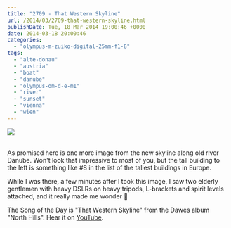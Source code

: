 ```yaml
---
title: "2709 - That Western Skyline"
url: /2014/03/2709-that-western-skyline.html
publishDate: Tue, 18 Mar 2014 19:00:46 +0000
date: 2014-03-18 20:00:46
categories: 
  - "olympus-m-zuiko-digital-25mm-f1-8"
tags: 
  - "alte-donau"
  - "austria"
  - "boat"
  - "danube"
  - "olympus-om-d-e-m1"
  - "river"
  - "sunset"
  - "vienna"
  - "wien"
---
```

<div class="container">
<div class="center"><a target="_blank" href="https://d25zfm9zpd7gm5.cloudfront.net/1200x1200/2014/20140311_174421_lr.jpg"><img src="https://d25zfm9zpd7gm5.cloudfront.net/0600x0600/2014/20140311_174421_lr.jpg" /></a></div>
</div>
<br />

As promised here is one more image from the new skyline along old river Danube. Won't look that impressive to most of you, but the tall building to the left is something like #8 in the list of the tallest buildings in Europe.

While I was there, a few minutes after I took this image, I saw two elderly gentlemen with heavy DSLRs on heavy tripods, L-brackets and spirit levels attached, and it really made me wonder 🙂

The Song of the Day is "That Western Skyline" from the Dawes album "North Hills". Hear it on <a href="https://www.youtube.com/watch?v=8CRKGnTaF7A" target="_blank">YouTube</a>.
